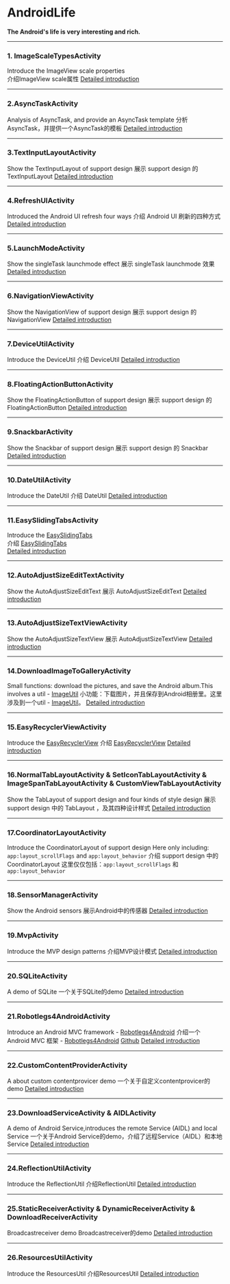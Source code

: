 AndroidLife
==

**The Android's life is very interesting and rich.**


---

### 1. ImageScaleTypesActivity
Introduce the ImageView scale properties    
介绍ImageView scale属性
[Detailed introduction](http://blog.csdn.net/qq_16430735/article/details/48424095) 
   
 ---
   
### 2.AsyncTaskActivity
Analysis of AsyncTask, and provide an AsyncTask template
分析AsyncTask，并提供一个AsyncTask的模板
[Detailed introduction](http://blog.csdn.net/qq_16430735/article/details/48525013) 

---

### 3.TextInputLayoutActivity
Show the TextInputLayout of support design
展示 support design 的 TextInputLayout
[Detailed introduction](http://blog.csdn.net/qq_16430735/article/details/48808005)	   

---

### 4.RefreshUIActivity
Introduced the Android UI refresh four ways
介绍 Android UI 刷新的四种方式
[Detailed introduction](http://blog.csdn.net/qq_16430735/article/details/48629073)

---

### 5.LaunchModeActivity
Show the singleTask launchmode effect
展示 singleTask launchmode 效果
[Detailed introduction](http://blog.csdn.net/qq_16430735/article/details/48682525)

---

### 6.NavigationViewActivity
Show the NavigationView of support design
展示 support design 的 NavigationView
[Detailed introduction](http://blog.csdn.net/qq_16430735/article/details/49106163)

---

### 7.DeviceUtilActivity
Introduce the DeviceUtil
介绍 DeviceUtil
[Detailed introduction](http://blog.csdn.net/qq_16430735/article/details/49126033)	  

---

### 8.FloatingActionButtonActivity
Show the FloatingActionButton of support design
展示 support design 的 FloatingActionButton
[Detailed introduction](http://blog.csdn.net/qq_16430735/article/details/49133395)

---

### 9.SnackbarActivity
Show the Snackbar of support design
展示 support design 的 Snackbar
[Detailed introduction](http://blog.csdn.net/qq_16430735/article/details/49161233)

---

### 10.DateUtilActivity
Introduce the DateUtil
介绍 DateUtil
[Detailed introduction](http://blog.csdn.net/qq_16430735/article/details/49181669)  

---

### 11.EasySlidingTabsActivity
Introduce the [EasySlidingTabs](https://github.com/CaMnter/EasySlidingTabs)    
介绍 [EasySlidingTabs](https://github.com/CaMnter/EasySlidingTabs)    
[Detailed introduction](http://blog.csdn.net/qq_16430735/article/details/49229189)

---

### 12.AutoAdjustSizeEditTextActivity
Show the AutoAdjustSizeEditText
展示 AutoAdjustSizeEditText
[Detailed introduction](http://blog.csdn.net/qq_16430735/article/details/49666243) 

---

### 13.AutoAdjustSizeTextViewActivity
Show the AutoAdjustSizeTextView
展示 AutoAdjustSizeTextView
[Detailed introduction](http://blog.csdn.net/qq_16430735/article/details/49666243) 

---

### 14.DownloadImageToGalleryActivity
Small functions: download the pictures, and save the Android album.This involves a util - [ImageUtil](https://github.com/CaMnter/AndroidLife/blob/master/app/src/main/java/com/camnter/newlife/utils/ImageUtil.java)
小功能：下载图片，并且保存到Android相册里。这里涉及到一个util -  [ImageUtil](https://github.com/CaMnter/AndroidLife/blob/master/app/src/main/java/com/camnter/newlife/utils/ImageUtil.java)。
[Detailed introduction](http://blog.csdn.net/qq_16430735/article/details/49285919)

---


### 15.EasyRecyclerViewActivity
Introduce the [EasyRecyclerView](https://github.com/CaMnter/EasyRecyclerView)
介绍 [EasyRecyclerView](https://github.com/CaMnter/EasyRecyclerView)
[Detailed introduction](http://blog.csdn.net/qq_16430735/article/details/49341563)

---

### 16.NormalTabLayoutActivity & SetIconTabLayoutActivity & ImageSpanTabLayoutActivity & CustomViewTabLayoutActivity
Show the TabLayout of support design and four kinds of style design
展示 support design 中的 TabLayout ，及其四种设计样式
[Detailed introduction](http://blog.csdn.net/qq_16430735/article/details/49404537)

---

###  17.CoordinatorLayoutActivity

Introduce the CoordinatorLayout of support design 
Here only including: `app:layout_scrollFlags` and `app:layout_behavior`
介绍 support design 中的 CoordinatorLayout
这里仅仅包括：`app:layout_scrollFlags` 和 `app:layout_behavior` 

---

### 18.SensorManagerActivity
Show the Android sensors
展示Android中的传感器
[Detailed introduction](http://blog.csdn.net/qq_16430735/article/details/49498567)

---

### 19.MvpActivity
Introduce the MVP design patterns
介绍MVP设计模式
[Detailed introduction](http://blog.csdn.net/qq_16430735/article/details/49620017)

---

### 20.SQLiteActivity
A demo of SQLite
一个关于SQLite的demo
[Detailed introduction](http://blog.csdn.net/qq_16430735/article/details/49641519)

---

### 21.Robotlegs4AndroidActivity
Introduce an Android MVC framework - [Robotlegs4Android](https://github.com/CaMnter/Robotlegs4Android)
介绍一个 Android MVC 框架 - [Robotlegs4Android](https://github.com/CaMnter/Robotlegs4Android)
[Github](https://github.com/CaMnter/Robotlegs4Android)
 [Detailed introduction](http://blog.csdn.net/qq_16430735/article/details/49788259)
 
 ---
 
### 22.CustomContentProviderActivity
A about custom contentprovicer demo
一个关于自定义contentprovicer的demo
[Detailed introduction](http://blog.csdn.net/qq_16430735/article/details/49849663)

---

### 23.DownloadServiceActivity & AIDLActivity
A demo of Android Service,introduces the remote Service (AIDL) and local Service
一个关于Android Service的demo，介绍了远程Service（AIDL）和本地Service
[Detailed introduction](http://blog.csdn.net/qq_16430735/article/details/49910627)

---

### 24.ReflectionUtilActivity
Introduce the ReflectionUtil
介绍ReflectionUtil
[Detailed introduction](http://blog.csdn.net/qq_16430735/article/details/49962997)

---

### 25.StaticReceiverActivity & DynamicReceiverActivity & DownloadReceiverActivity
Broadcastreceiver demo
Broadcastreceiver的demo
[Detailed introduction](http://blog.csdn.net/qq_16430735/article/details/49995443)
 
 
 ---


### 26.ResourcesUtilActivity
Introduce the ResourcesUtil
介绍ResourcesUtil
[Detailed introduction](http://blog.csdn.net/qq_16430735/article/details/50056747)
